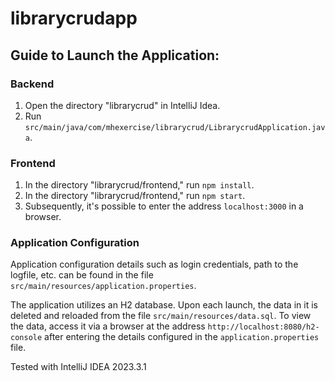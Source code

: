 # librarycrudapp
## Guide to Launch the Application:

### Backend
1. Open the directory "librarycrud" in IntelliJ Idea.
2. Run `src/main/java/com/mhexercise/librarycrud/LibrarycrudApplication.java`.

### Frontend
1. In the directory "librarycrud/frontend," run `npm install`.
2. In the directory "librarycrud/frontend," run `npm start`.
3. Subsequently, it's possible to enter the address `localhost:3000` in a browser.

### Application Configuration
Application configuration details such as login credentials, path to the logfile, etc. can be found in the file `src/main/resources/application.properties`.

The application utilizes an H2 database. Upon each launch, the data in it is deleted and reloaded from the file `src/main/resources/data.sql`.
To view the data, access it via a browser at the address `http://localhost:8080/h2-console` after entering the details configured in the `application.properties` file.

Tested with IntelliJ IDEA 2023.3.1